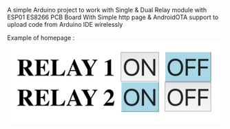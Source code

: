 A simple Arduino project to work with Single & Dual Relay module with ESP01 ES8266 PCB Board With Simple http page & AndroidOTA support to upload code 
from Arduino IDE wirelessly

Example of homepage :
![Image](https://raw.githubusercontent.com/joyel24/SimpleESP01httpRelayArduinoOTA/main/.readme/htmlExample.jpg)
